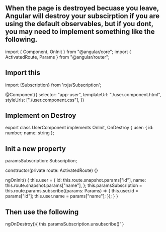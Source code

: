 ## When the page is destroyed becuase you leave, Angular will destroy your subscirption if you are using the default observables, but if you dont, you may need to implement something like the following.

import { Component, OnInit } from "@angular/core";
import { ActivatedRoute, Params } from "@angular/router";

## Import this

import {Subscription} from 'rxjs/Subscription';

@Component({
selector: "app-user",
templateUrl: "./user.component.html",
styleUrls: ["./user.component.css"],
})

## Implement on Destroy

export class UserComponent implements OnInit, OnDestroy {
user: { id: number; name: string };

## Init a new property

paramsSubscription: Subscription;

constructor(private route: ActivatedRoute) {}

ngOnInit() {
this.user = {
id: this.route.snapshot.params["id"],
name: this.route.snapshot.params["name"],
};
this.paramsSubscription = this.route.params.subscribe((params: Params) => {
this.user.id = params["id"];
this.user.name = params["name"];
});
}
}

## Then use the following

ngOnDestroy(){
this.paramsSubscription.unsubscribe()'
}
